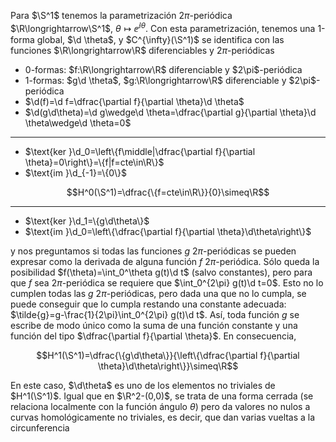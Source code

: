 Para $\S^1$ tenemos la parametrización $2\pi$-periódica $\R\longrightarrow\S^1$, $\theta\longmapsto \ee^{\ii\theta}$. Con esta parametrización, tenemos una 1-forma global, $\d \theta$, y $C^{\infty}(\S^1)$ se identifica con las funciones $\R\longrightarrow\R$ diferenciables y $2\pi$-periódicas

<ul>
  <li>0-formas: $f:\R\longrightarrow\R$ diferenciable y $2\pi$-periódica</li>
  <li>1-formas: $g\d \theta$, $g:\R\longrightarrow\R$ diferenciable y $2\pi$-periódica</li>
  <li>$\d(f)=\d f=\dfrac{\partial f}{\partial \theta}\d \theta$</li>
  <li>$\d(g\d\theta)=\d g\wedge\d \theta=\dfrac{\partial g}{\partial \theta}\d \theta\wedge\d \theta=0$</li>
</ul>

---

<ul>
  <li>$\text{ker }\d_0=\left\{f\middle|\dfrac{\partial f}{\partial \theta}=0\right\}=\{f|f=cte\in\R\}$</li>
  <li>$\text{im }\d_{-1}=\{0\}$ </li>
</ul>

$$H^0(\S^1)=\dfrac{\{f=cte\in\R\}}{0}\simeq\R$$

---

<ul>
  <li>$\text{ker }\d_1=\{g\d\theta\}$</li>
  <li>$\text{im }\d_0=\left\{\dfrac{\partial f}{\partial \theta}\d\theta\right\}$</li>
</ul>

y nos preguntamos si todas las funciones $g$ $2\pi$-periódicas se pueden expresar como la derivada de alguna función $f$ $2\pi$-periódica. Sólo queda la posibilidad $f(\theta)=\int_0^\theta g(t)\d t$ (salvo constantes), pero para que $f$ sea $2\pi$-periódica se requiere que $\int_0^{2\pi} g(t)\d t=0$. Esto no lo cumplen todas las $g$ $2\pi$-periódicas, pero dada una que no lo cumpla, se puede conseguir que lo cumpla restando una constante adecuada: $\tilde{g}=g-\frac{1}{2\pi}\int_0^{2\pi} g(t)\d t$. Así, toda función $g$ se escribe de modo único como la suma de una función constante y una función del tipo $\dfrac{\partial f}{\partial \theta}$. En consecuencia,

$$H^1(\S^1)=\dfrac{\{g\d\theta\}}{\left\{\dfrac{\partial f}{\partial \theta}\d\theta\right\}}\simeq\R$$

En este caso, $\d\theta$ es uno de los elementos no triviales de $H^1(\S^1)$. Igual que en $\R^2-(0,0)$, se trata de una forma cerrada (se relaciona localmente con la función ángulo $\theta$) pero da valores no nulos a curvas homológicamente no triviales, es decir, que dan varias vueltas a la circunferencia